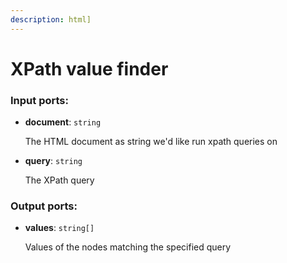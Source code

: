 ```yaml
---
description: html]
---
```


# XPath value finder

### Input ports:

* __document__: `string`

    The HTML document as string we'd like run xpath queries on


* __query__: `string`

    The XPath query

### Output ports:

* __values__: `string[]`

    Values of the nodes matching the specified query

